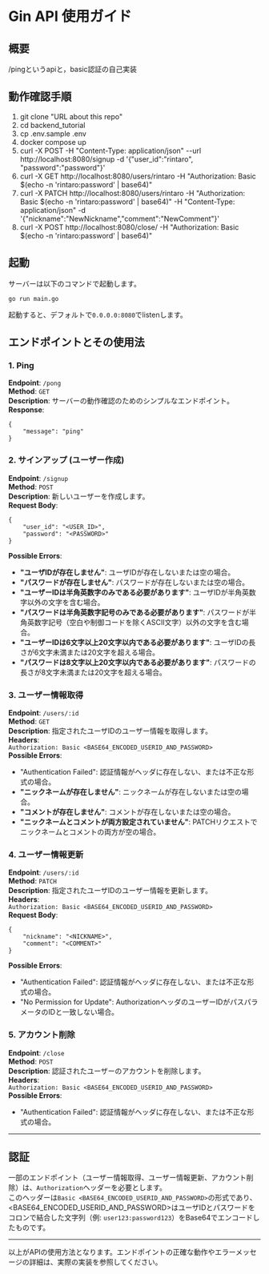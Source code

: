 # Gin API 使用ガイド

## 概要
/pingというapiと，basic認証の自己実装

## 動作確認手順
1. git clone "URL about this repo"
1. cd backend_tutorial
1. cp .env.sample .env
1. docker compose up
1. curl -X POST -H "Content-Type: application/json" --url http://localhost:8080/signup -d '{"user_id":"rintaro", "password":"password"}'
1. curl -X GET http://localhost:8080/users/rintaro -H "Authorization: Basic $(echo -n 'rintaro:password' | base64)"
1. curl -X PATCH http://localhost:8080/users/rintaro -H "Authorization: Basic $(echo -n 'rintaro:password' | base64)" -H "Content-Type: application/json" -d '{"nickname":"NewNickname","comment":"NewComment"}'
1. curl -X POST http://localhost:8080/close/ -H "Authorization: Basic $(echo -n 'rintaro:password' | base64)"


## 起動
サーバーは以下のコマンドで起動します。
```
go run main.go
```
起動すると、デフォルトで`0.0.0.0:8080`でlistenします。

## エンドポイントとその使用法

### 1. Ping
**Endpoint**: `/pong`  
**Method**: `GET`  
**Description**: サーバーの動作確認のためのシンプルなエンドポイント。  
**Response**:
```
{
    "message": "ping"
}
```

### 2. サインアップ (ユーザー作成)
**Endpoint**: `/signup`  
**Method**: `POST`  
**Description**: 新しいユーザーを作成します。  
**Request Body**:
```
{
    "user_id": "<USER_ID>",
    "password": "<PASSWORD>"
}
```
**Possible Errors**:  
- **"ユーザIDが存在しません"**: ユーザIDが存在しないまたは空の場合。
- **"パスワードが存在しません"**: パスワードが存在しないまたは空の場合。
- **"ユーザーIDは半角英数字のみである必要があります"**: ユーザIDが半角英数字以外の文字を含む場合。
- **"パスワードは半角英数字記号のみである必要があります"**: パスワードが半角英数字記号（空白や制御コードを除くASCII文字）以外の文字を含む場合。
- **"ユーザーIDは6文字以上20文字以内である必要があります"**: ユーザIDの長さが6文字未満または20文字を超える場合。
- **"パスワードは8文字以上20文字以内である必要があります"**: パスワードの長さが8文字未満または20文字を超える場合。

### 3. ユーザー情報取得
**Endpoint**: `/users/:id`  
**Method**: `GET`  
**Description**: 指定されたユーザIDのユーザー情報を取得します。  
**Headers**:  
`Authorization: Basic <BASE64_ENCODED_USERID_AND_PASSWORD>`  
**Possible Errors**:  
- "Authentication Failed": 認証情報がヘッダに存在しない、または不正な形式の場合。
- **"ニックネームが存在しません"**: ニックネームが存在しないまたは空の場合。
- **"コメントが存在しません"**: コメントが存在しないまたは空の場合。
- **"ニックネームとコメントが両方設定されていません"**: PATCHリクエストでニックネームとコメントの両方が空の場合。

### 4. ユーザー情報更新
**Endpoint**: `/users/:id`  
**Method**: `PATCH`  
**Description**: 指定されたユーザIDのユーザー情報を更新します。  
**Headers**:  
`Authorization: Basic <BASE64_ENCODED_USERID_AND_PASSWORD>`  
**Request Body**:
```
{
    "nickname": "<NICKNAME>",
    "comment": "<COMMENT>"
}
```
**Possible Errors**:  
- "Authentication Failed": 認証情報がヘッダに存在しない、または不正な形式の場合。
- "No Permission for Update": AuthorizationヘッダのユーザーIDがパスパラメータのIDと一致しない場合。

### 5. アカウント削除
**Endpoint**: `/close`  
**Method**: `POST`  
**Description**: 認証されたユーザーのアカウントを削除します。  
**Headers**:  
`Authorization: Basic <BASE64_ENCODED_USERID_AND_PASSWORD>`  
**Possible Errors**:  
- "Authentication Failed": 認証情報がヘッダに存在しない、または不正な形式の場合。

---

## 認証

一部のエンドポイント（ユーザー情報取得、ユーザー情報更新、アカウント削除）は、`Authorization`ヘッダーを必要とします。  
このヘッダーは`Basic <BASE64_ENCODED_USERID_AND_PASSWORD>`の形式であり、<BASE64_ENCODED_USERID_AND_PASSWORD>はユーザIDとパスワードをコロンで結合した文字列（例: `user123:password123`）をBase64でエンコードしたものです。

---

以上がAPIの使用方法となります。エンドポイントの正確な動作やエラーメッセージの詳細は、実際の実装を参照してください。